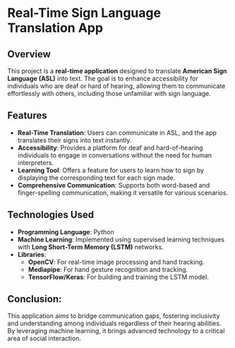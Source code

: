
# Real-Time Sign Language Translation App

## Overview
This project is a **real-time application** designed to translate **American Sign Language (ASL)** into text. The goal is to enhance accessibility for individuals who are deaf or hard of hearing, allowing them to communicate effortlessly with others, including those unfamiliar with sign language.

## Features
- **Real-Time Translation**: Users can communicate in ASL, and the app translates their signs into text instantly.
- **Accessibility**: Provides a platform for deaf and hard-of-hearing individuals to engage in conversations without the need for human interpreters.
- **Learning Tool**: Offers a feature for users to learn how to sign by displaying the corresponding text for each sign made.
- **Comprehensive Communication**: Supports both word-based and finger-spelling communication, making it versatile for various scenarios.

## Technologies Used
- **Programming Language**: Python
- **Machine Learning**: Implemented using supervised learning techniques with **Long Short-Term Memory (LSTM)** networks.
- **Libraries**:
  - **OpenCV**: For real-time image processing and hand tracking.
  - **Mediapipe**: For hand gesture recognition and tracking.
  - **TensorFlow/Keras**: For building and training the LSTM model.

## Conclusion:
This application aims to bridge communication gaps, fostering inclusivity and understanding among individuals regardless of their hearing abilities. By leveraging machine learning, it brings advanced technology to a critical area of social interaction.
